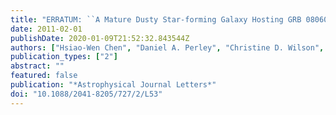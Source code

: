 ```yaml
---
title: "ERRATUM: ``A Mature Dusty Star-forming Galaxy Hosting GRB 080607 at z = 3.036'' <A href=``/abs/2010ApJ...723L.218C''>(2010, ApJ, 723, L218)</A>"
date: 2011-02-01
publishDate: 2020-01-09T21:52:32.843544Z
authors: ["Hsiao-Wen Chen", "Daniel A. Perley", "Christine D. Wilson", "S. Bradley Cenko", "Andrew J. Levan", "Joshua S. Bloom", "Jason X. Prochaska", "Nial R. Tanvir", "Miroslava Dessauges-Zavadsky", "Max Pettini"]
publication_types: ["2"]
abstract: ""
featured: false
publication: "*Astrophysical Journal Letters*"
doi: "10.1088/2041-8205/727/2/L53"
---
```


